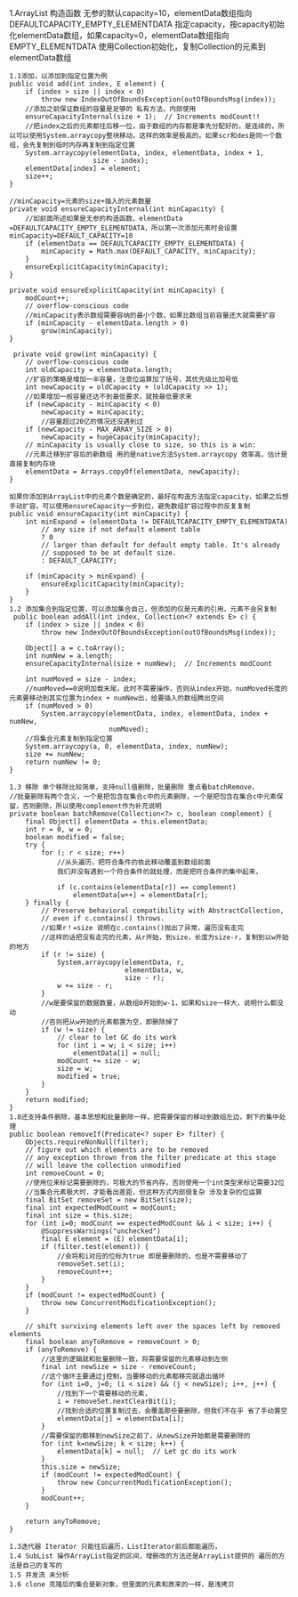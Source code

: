 1.ArrayList
	构造函数 无参的默认capacity=10，elementData数组指向DEFAULTCAPACITY_EMPTY_ELEMENTDATA
			指定capacity，按capacity初始化elementData数组，如果capacity=0，elementData数组指向EMPTY_ELEMENTDATA
			使用Collection初始化，复制Collection的元素到elementData数组

	1.1添加，以添加到指定位置为例
	public void add(int index, E element) {
        if (index > size || index < 0)
            throw new IndexOutOfBoundsException(outOfBoundsMsg(index));
    	//添加之前保证数组的容量是足够的 私有方法，内部使用
        ensureCapacityInternal(size + 1);  // Increments modCount!!
        //把index之后的元素都往后移一位，由于数组的内存都是事先分配好的，是连续的，所以可以使用System.arraycopy整块移动，这样的效率是极高的。如果scr和des是同一个数组，会先复制到临时内存再复制到指定位置
        System.arraycopy(elementData, index, elementData, index + 1,
                         size - index);
        elementData[index] = element;
        size++;
    }

    //minCapacity=元素的size+插入的元素数量
    private void ensureCapacityInternal(int minCapacity) {
    	//如前面所述如果是无参的构造函数，elementData =DEFAULTCAPACITY_EMPTY_ELEMENTDATA，所以第一次添加元素时会设置minCapacity=DEFAULT_CAPACITY=10
        if (elementData == DEFAULTCAPACITY_EMPTY_ELEMENTDATA) {
            minCapacity = Math.max(DEFAULT_CAPACITY, minCapacity);
        }
        ensureExplicitCapacity(minCapacity);
    }

    private void ensureExplicitCapacity(int minCapacity) {
        modCount++;
        // overflow-conscious code
        //minCapacity表示数组需要容纳的最小个数，如果比数组当前容量还大就需要扩容
        if (minCapacity - elementData.length > 0)
            grow(minCapacity);
    }

     private void grow(int minCapacity) {
        // overflow-conscious code
        int oldCapacity = elementData.length;
        //扩容的策略是增加一半容量，注意位运算加了括号，其优先级比加号低
        int newCapacity = oldCapacity + (oldCapacity >> 1);
        //如果增加一般容量还达不到最低要求，就按最低要求来
        if (newCapacity - minCapacity < 0)
            newCapacity = minCapacity;
            //容量超过20亿的情况还没遇到过
        if (newCapacity - MAX_ARRAY_SIZE > 0)
            newCapacity = hugeCapacity(minCapacity);
        // minCapacity is usually close to size, so this is a win:
        //元素迁移到扩容后的新数组 用的是native方法System.arraycopy 效率高，估计是直接复制内存块
        elementData = Arrays.copyOf(elementData, newCapacity);
    }

    如果你添加到ArrayList中的元素个数是确定的，最好在构造方法指定capacity，如果之后想手动扩容，可以使用ensureCapacity一步到位，避免数组扩容过程中的反复复制
    public void ensureCapacity(int minCapacity) {
        int minExpand = (elementData != DEFAULTCAPACITY_EMPTY_ELEMENTDATA)
            // any size if not default element table
            ? 0
            // larger than default for default empty table. It's already
            // supposed to be at default size.
            : DEFAULT_CAPACITY;

        if (minCapacity > minExpand) {
            ensureExplicitCapacity(minCapacity);
        }
    }
    1.2 添加集合到指定位置，可以添加集合自己，但添加的仅是元素的引用，元素不会另复制
     public boolean addAll(int index, Collection<? extends E> c) {
        if (index > size || index < 0)
            throw new IndexOutOfBoundsException(outOfBoundsMsg(index));

        Object[] a = c.toArray();
        int numNew = a.length;
        ensureCapacityInternal(size + numNew);  // Increments modCount

        int numMoved = size - index;
        //numMoved==0说明加载末尾，此时不需要操作，否则从index开始，numMoved长度的元素要移动到其实位置为index + numNew出，给要插入的数组腾出空间
        if (numMoved > 0)
            System.arraycopy(elementData, index, elementData, index + numNew,
                             numMoved);
        //将集合元素复制到指定位置
        System.arraycopy(a, 0, elementData, index, numNew);
        size += numNew;
        return numNew != 0;
    }

    1.3 移除 单个移除比较简单，支持null值删除，批量删除 重点看batchRemove，
    //批量删除有两个含义，一个是把包含在集合c中的元素删除，一个是把包含在集合c中元素保留，否则删除，所以使用complement作为补充说明
    private boolean batchRemove(Collection<?> c, boolean complement) {
        final Object[] elementData = this.elementData;
        int r = 0, w = 0;
        boolean modified = false;
        try {
            for (; r < size; r++)
            	//从头遍历，把符合条件的依此移动覆盖到数组前面
            	我们并没有遇到一个符合条件的就处理，而是把符合条件的集中起来，
            	
                if (c.contains(elementData[r]) == complement)
                    elementData[w++] = elementData[r];
        } finally {
            // Preserve behavioral compatibility with AbstractCollection,
            // even if c.contains() throws.
            //如果r！=size 说明在c.contains()抛出了异常，遍历没有走完
            //这样的话把没有走完的元素，从r开始，到size，长度为size-r，复制到以w开始的地方
            if (r != size) {
                System.arraycopy(elementData, r,
                                 elementData, w,
                                 size - r);
                w += size - r;
            }
            //w是要保留的数据数量，从数组0开始到w-1，如果和size一样大，说明什么都没动
            //否则把从w开始的元素都置为空，即删除掉了
            if (w != size) {
                // clear to let GC do its work
                for (int i = w; i < size; i++)
                    elementData[i] = null;
                modCount += size - w;
                size = w;
                modified = true;
            }
        }
        return modified;
    }
    1.8还支持条件删除，基本思想和批量删除一样，把需要保留的移动到数组左边，剩下的集中处理
    public boolean removeIf(Predicate<? super E> filter) {
        Objects.requireNonNull(filter);
        // figure out which elements are to be removed
        // any exception thrown from the filter predicate at this stage
        // will leave the collection unmodified
        int removeCount = 0;
        //使用位来标记需要删除的，可极大的节省内存，否则使用一个int类型来标记需要32位
        //当集合元素极大时，才能看出差距，但这种方式内部很复杂 涉及复杂的位运算
        final BitSet removeSet = new BitSet(size);
        final int expectedModCount = modCount;
        final int size = this.size;
        for (int i=0; modCount == expectedModCount && i < size; i++) {
            @SuppressWarnings("unchecked")
            final E element = (E) elementData[i];
            if (filter.test(element)) {
            	//会将和i对应的位标为true 即是要删除的，也是不需要移动了
                removeSet.set(i);
                removeCount++;
            }
        }
        if (modCount != expectedModCount) {
            throw new ConcurrentModificationException();
        }

        // shift surviving elements left over the spaces left by removed elements
        final boolean anyToRemove = removeCount > 0;
        if (anyToRemove) {
        	//这里的逻辑就和批量删除一致，将需要保留的元素移动到左侧
            final int newSize = size - removeCount;
            //这个循环主要通过j控制，当要移动的元素都移完就退出循环
            for (int i=0, j=0; (i < size) && (j < newSize); i++, j++) {
            	//找到下一个需要移动的元素，
                i = removeSet.nextClearBit(i);
                //找到合适的位置复制过去，会覆盖那些要删除，但我们不在乎 省了手动置空
                elementData[j] = elementData[i];
            }
            //需要保留的都移到newSize之前了，从newSize开始都是需要删除的
            for (int k=newSize; k < size; k++) {
                elementData[k] = null;  // Let gc do its work
            }
            this.size = newSize;
            if (modCount != expectedModCount) {
                throw new ConcurrentModificationException();
            }
            modCount++;
        }

        return anyToRemove;
    }

    1.3迭代器 Iterator 只能往后遍历，ListIterator前后都能遍历，
    1.4 SubList 操作ArrayList指定的区间，增删改的方法还是ArrayList提供的 遍历的方法是自己的复写的
    1.5 并发流 未分析
    1.6 clone 克隆后的集合是新对象，但里面的元素和原来的一样，是浅拷贝
